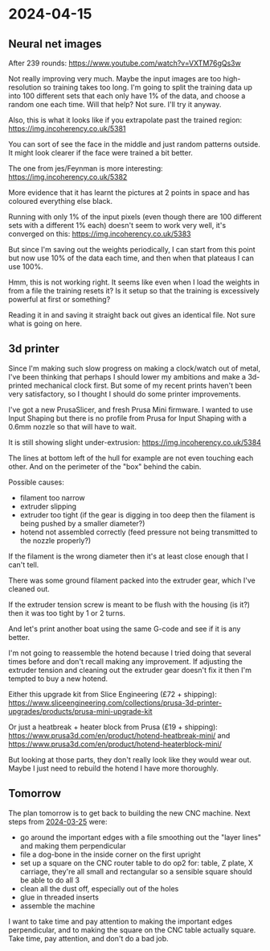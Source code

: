 # 2024-04-15

## Neural net images

After 239 rounds: https://www.youtube.com/watch?v=VXTM76gQs3w

Not really improving very much. Maybe the input images are too high-resolution so training takes too long.
I'm going to split the training data up into 100 different sets that each only have 1% of the data, and choose
a random one each time. Will that help? Not sure. I'll try it anyway.

Also, this is what it looks like if you extrapolate past the trained region: https://img.incoherency.co.uk/5381

You can sort of see the face in the middle and just random patterns outside. It might look clearer if the face
were trained a bit better.

The one from jes/Feynman is more interesting: https://img.incoherency.co.uk/5382

More evidence that it has learnt the pictures at 2 points in space and has coloured everything else black.

Running with only 1% of the input pixels (even though there are 100 different sets with a different 1% each)
doesn't seem to work very well, it's converged on this: https://img.incoherency.co.uk/5383

But since I'm saving out the weights periodically, I can start from this point but now use 10% of the data each
time, and then when that plateaus I can use 100%.

Hmm, this is not working right. It seems like even when I load the weights in from a file the training resets it?
Is it setup so that the training is excessively powerful at first or something?

Reading it in and saving it straight back out gives an identical file. Not sure what is going on here.

## 3d printer

Since I'm making such slow progress on making a clock/watch out of metal, I've been thinking that perhaps I
should lower my ambitions and make a 3d-printed mechanical clock first. But some of my recent prints haven't been
very satisfactory, so I thought I should do some printer improvements.

I've got a new PrusaSlicer, and fresh Prusa Mini firmware. I wanted to use Input Shaping but there is no profile from Prusa
for Input Shaping with a 0.6mm nozzle so that will have to wait.

It is still showing slight under-extrusion: https://img.incoherency.co.uk/5384

The lines at bottom left of the hull for example are not even touching each other. And on the perimeter of the "box" behind the
cabin.

Possible causes:

 * filament too narrow
 * extruder slipping
 * extruder too tight (if the gear is digging in too deep then the filament is being pushed by a smaller diameter?)
 * hotend not assembled correctly (feed pressure not being transmitted to the nozzle properly?)

If the filament is the wrong diameter then it's at least close enough that I can't tell.

There was some ground filament packed into the extruder gear, which I've cleaned out.

If the extruder tension screw is meant to be flush with the housing (is it?) then it was too tight by 1 or 2 turns.

And let's print another boat using the same G-code and see if it is any better.

I'm not going to reassemble the hotend because I tried doing that several times before and don't recall making any improvement.
If adjusting the extruder tension and cleaning out the extruder gear doesn't fix it then I'm tempted to buy a new hotend.

Either this upgrade kit from Slice Engineering (£72 + shipping): https://www.sliceengineering.com/collections/prusa-3d-printer-upgrades/products/prusa-mini-upgrade-kit

Or just a heatbreak + heater block from Prusa (£19 + shipping): https://www.prusa3d.com/en/product/hotend-heatbreak-mini/ and https://www.prusa3d.com/en/product/hotend-heaterblock-mini/

But looking at those parts, they don't really look like they would wear out. Maybe I just need to rebuild the hotend I have
more thoroughly.

## Tomorrow

The plan tomorrow is to get back to building the new CNC machine. Next steps from [2024-03-25](20240325.md) were:

 * go around the important edges with a file smoothing out the "layer lines" and making them perpendicular
 * file a dog-bone in the inside corner on the first upright
 * set up a square on the CNC router table to do op2 for: table, Z plate, X carriage, they're all small
   and rectangular so a sensible square should be able to do all 3
 * clean all the dust off, especially out of the holes
 * glue in threaded inserts
 * assemble the machine

I want to take time and pay attention to making the important edges perpendicular, and to making the square on the CNC table
actually square. Take time, pay attention, and don't do a bad job.
